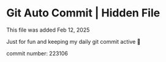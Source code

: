 # Git Auto Commit | Hidden File

This file was added Feb 12, 2025

Just for fun and keeping my daily git commit active 🤪

commit number: 223106
